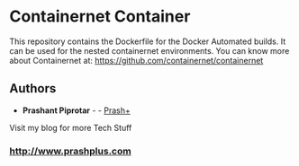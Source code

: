 # Containernet Container

This repository contains the Dockerfile for the Docker Automated builds. It can be used for the nested containernet environments.
You can know more about Containernet at: https://github.com/containernet/containernet



## Authors

* **Prashant Piprotar** - - [Prash+](https://github.com/prashplus)

Visit my blog for more Tech Stuff
### http://www.prashplus.com
